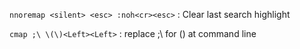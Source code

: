 
`nnoremap <silent> <esc> :noh<cr><esc>` : Clear last search highlight


`cmap ;\ \(\)<Left><Left>` : replace ;\ for \(\) at command line
